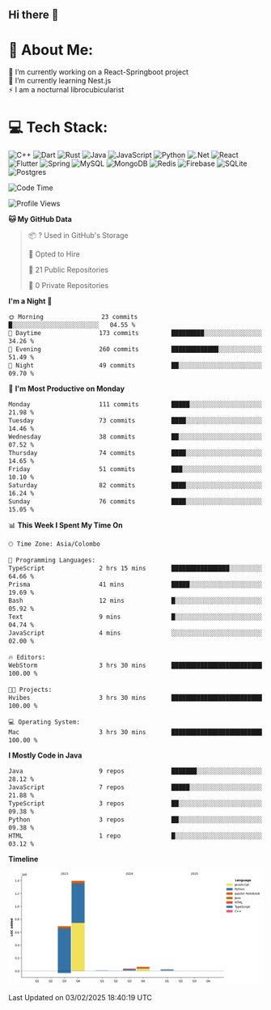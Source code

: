 ## Hi there 👋
# 💫 About Me:
🔭 I’m currently working on a React-Springboot project<br>🌱 I’m currently learning Nest.js <br>⚡ I am a nocturnal librocubicularist



# 💻 Tech Stack:
![C++](https://img.shields.io/badge/c++-%2300599C.svg?style=for-the-badge&logo=c%2B%2B&logoColor=white) ![Dart](https://img.shields.io/badge/dart-%230175C2.svg?style=for-the-badge&logo=dart&logoColor=white) ![Rust](https://img.shields.io/badge/rust-%23000000.svg?style=for-the-badge&logo=rust&logoColor=white) ![Java](https://img.shields.io/badge/java-%23ED8B00.svg?style=for-the-badge&logo=openjdk&logoColor=white) ![JavaScript](https://img.shields.io/badge/javascript-%23323330.svg?style=for-the-badge&logo=javascript&logoColor=%23F7DF1E) ![Python](https://img.shields.io/badge/python-3670A0?style=for-the-badge&logo=python&logoColor=ffdd54) ![.Net](https://img.shields.io/badge/.NET-5C2D91?style=for-the-badge&logo=.net&logoColor=white) ![React](https://img.shields.io/badge/react-%2320232a.svg?style=for-the-badge&logo=react&logoColor=%2361DAFB) ![Flutter](https://img.shields.io/badge/Flutter-%2302569B.svg?style=for-the-badge&logo=Flutter&logoColor=white) ![Spring](https://img.shields.io/badge/spring-%236DB33F.svg?style=for-the-badge&logo=spring&logoColor=white) ![MySQL](https://img.shields.io/badge/mysql-4479A1.svg?style=for-the-badge&logo=mysql&logoColor=white) ![MongoDB](https://img.shields.io/badge/MongoDB-%234ea94b.svg?style=for-the-badge&logo=mongodb&logoColor=white) ![Redis](https://img.shields.io/badge/redis-%23DD0031.svg?style=for-the-badge&logo=redis&logoColor=white) ![Firebase](https://img.shields.io/badge/firebase-a08021?style=for-the-badge&logo=firebase&logoColor=ffcd34) ![SQLite](https://img.shields.io/badge/sqlite-%2307405e.svg?style=for-the-badge&logo=sqlite&logoColor=white) ![Postgres](https://img.shields.io/badge/postgres-%23316192.svg?style=for-the-badge&logo=postgresql&logoColor=white)

<!--START_SECTION:waka-->
![Code Time](http://img.shields.io/badge/Code%20Time-270%20hrs%2039%20mins-blue)

![Profile Views](http://img.shields.io/badge/Profile%20Views-41-blue)

**🐱 My GitHub Data** 

> 📦 ? Used in GitHub's Storage 
 > 
> 💼 Opted to Hire
 > 
> 📜 21 Public Repositories 
 > 
> 🔑 0 Private Repositories 
 > 
**I'm a Night 🦉** 

```text
🌞 Morning                23 commits          █░░░░░░░░░░░░░░░░░░░░░░░░   04.55 % 
🌆 Daytime                173 commits         █████████░░░░░░░░░░░░░░░░   34.26 % 
🌃 Evening                260 commits         █████████████░░░░░░░░░░░░   51.49 % 
🌙 Night                  49 commits          ██░░░░░░░░░░░░░░░░░░░░░░░   09.70 % 
```
📅 **I'm Most Productive on Monday** 

```text
Monday                   111 commits         █████░░░░░░░░░░░░░░░░░░░░   21.98 % 
Tuesday                  73 commits          ████░░░░░░░░░░░░░░░░░░░░░   14.46 % 
Wednesday                38 commits          ██░░░░░░░░░░░░░░░░░░░░░░░   07.52 % 
Thursday                 74 commits          ████░░░░░░░░░░░░░░░░░░░░░   14.65 % 
Friday                   51 commits          ███░░░░░░░░░░░░░░░░░░░░░░   10.10 % 
Saturday                 82 commits          ████░░░░░░░░░░░░░░░░░░░░░   16.24 % 
Sunday                   76 commits          ████░░░░░░░░░░░░░░░░░░░░░   15.05 % 
```


📊 **This Week I Spent My Time On** 

```text
🕑︎ Time Zone: Asia/Colombo

💬 Programming Languages: 
TypeScript               2 hrs 15 mins       ████████████████░░░░░░░░░   64.66 % 
Prisma                   41 mins             █████░░░░░░░░░░░░░░░░░░░░   19.69 % 
Bash                     12 mins             █░░░░░░░░░░░░░░░░░░░░░░░░   05.92 % 
Text                     9 mins              █░░░░░░░░░░░░░░░░░░░░░░░░   04.74 % 
JavaScript               4 mins              ░░░░░░░░░░░░░░░░░░░░░░░░░   02.00 % 

🔥 Editors: 
WebStorm                 3 hrs 30 mins       █████████████████████████   100.00 % 

🐱‍💻 Projects: 
Hvibes                   3 hrs 30 mins       █████████████████████████   100.00 % 

💻 Operating System: 
Mac                      3 hrs 30 mins       █████████████████████████   100.00 % 
```

**I Mostly Code in Java** 

```text
Java                     9 repos             ███████░░░░░░░░░░░░░░░░░░   28.12 % 
JavaScript               7 repos             █████░░░░░░░░░░░░░░░░░░░░   21.88 % 
TypeScript               3 repos             ██░░░░░░░░░░░░░░░░░░░░░░░   09.38 % 
Python                   3 repos             ██░░░░░░░░░░░░░░░░░░░░░░░   09.38 % 
HTML                     1 repo              █░░░░░░░░░░░░░░░░░░░░░░░░   03.12 % 
```



**Timeline**

![Lines of Code chart](https://raw.githubusercontent.com/pabasara-1120/pabasara-1120/master/assets/bar_graph.png)


 Last Updated on 03/02/2025 18:40:19 UTC
<!--END_SECTION:waka-->


